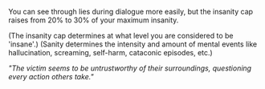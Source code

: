 You can see through lies during dialogue more easily, but the insanity cap raises from 20% to 30% of your maximum insanity.

(The insanity cap determines at what level you are considered to be 'insane'.)
(Sanity determines the intensity and amount of mental events like hallucination, screaming, self-harm, cataconic episodes, etc.) 

*"The victim seems to be untrustworthy of their surroundings, questioning every action others take."*
